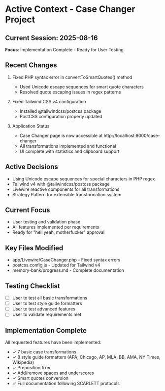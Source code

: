 # Active Context - Case Changer Project

## Current Session: 2025-08-16
**Focus**: Implementation Complete - Ready for User Testing

## Recent Changes
1. Fixed PHP syntax error in convertToSmartQuotes() method
   - Used Unicode escape sequences for smart quote characters
   - Resolved quote escaping issues in regex patterns
   
2. Fixed Tailwind CSS v4 configuration
   - Installed @tailwindcss/postcss package
   - PostCSS configuration properly updated
   
3. Application Status
   - Case Changer page is now accessible at http://localhost:8000/case-changer
   - All transformations implemented and functional
   - UI complete with statistics and clipboard support

## Active Decisions
- Using Unicode escape sequences for special characters in PHP regex
- Tailwind v4 with @tailwindcss/postcss package
- Livewire reactive components for all transformations
- Strategy Pattern for extensible transformation system

## Current Focus
- User testing and validation phase
- All features implemented per requirements
- Ready for "hell yeah, motherfucker" approval

## Key Files Modified
- app/Livewire/CaseChanger.php - Fixed syntax errors
- postcss.config.js - Updated for Tailwind v4
- memory-bank/progress.md - Complete documentation

## Testing Checklist
- [ ] User to test all basic transformations
- [ ] User to test style guide formatters
- [ ] User to test advanced features
- [ ] User to validate requirements met

## Implementation Complete
All requested features have been implemented:
- ✓ 7 basic case transformations
- ✓ 8 style guide formatters (APA, Chicago, AP, MLA, BB, AMA, NY Times, Wikipedia)
- ✓ Preposition fixer
- ✓ Add/remove spaces and underscores
- ✓ Smart quotes conversion
- ✓ Full documentation following SCARLETT protocols
